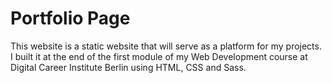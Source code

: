 # Portfolio Page
This website is a static website that will serve as a platform for my projects. I built it at the end of the first module of my Web Development course at Digital Career Institute Berlin using HTML, CSS and Sass.
